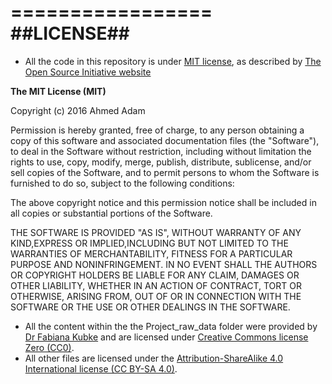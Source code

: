 =================
##LICENSE##
=================
* All the code in this repository is under [MIT license](https://opensource.org/licenses/MIT), as described by [The Open Source Initiative website](https://opensource.org/licenses/MIT) 

**The MIT License (MIT)**

Copyright (c) 2016 Ahmed Adam

Permission is hereby granted, free of charge, to any person obtaining a copy of this software and associated documentation 
files (the "Software"), to deal in the Software without restriction, including without limitation the rights to use,
copy, modify, merge, publish, distribute, sublicense, and/or sell copies of the Software, and to permit persons to whom
the Software is furnished to do so, subject to the following conditions:

The above copyright notice and this permission notice shall be included in all copies or substantial portions of the Software.

THE SOFTWARE IS PROVIDED "AS IS", WITHOUT WARRANTY OF ANY KIND,EXPRESS OR IMPLIED,INCLUDING BUT NOT LIMITED TO THE WARRANTIES 
OF MERCHANTABILITY, FITNESS FOR A PARTICULAR PURPOSE AND NONINFRINGEMENT. IN NO EVENT SHALL THE AUTHORS OR COPYRIGHT HOLDERS
BE LIABLE FOR ANY CLAIM, DAMAGES OR OTHER LIABILITY, WHETHER IN AN ACTION OF CONTRACT, TORT OR OTHERWISE, ARISING FROM,
OUT OF OR IN CONNECTION WITH THE SOFTWARE OR THE USE OR OTHER DEALINGS IN THE SOFTWARE.

* All the content within the the Project_raw_data folder were provided by [Dr Fabiana Kubke](https://unidirectory.auckland.ac.nz/profile/f-kubke)
and are licensed under [Creative Commons license Zero (CC0)](https://creativecommons.org/publicdomain/zero/1.0/). 
* All other files are licensed under the [Attribution-ShareAlike 4.0 International license (CC BY-SA 4.0)](https://creativecommons.org/licenses/by-sa/4.0/). 


